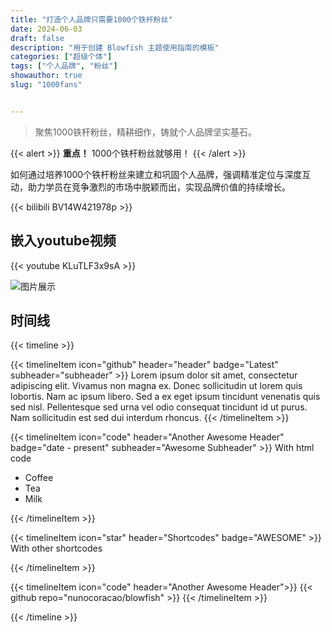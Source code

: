```yaml
---
title: "打造个人品牌只需要1000个铁杆粉丝"
date: 2024-06-03
draft: false
description: "用于创建 Blowfish 主题使用指南的模板"
categories: ["超级个体"]
tags: ["个人品牌", "粉丝"]
showauthor: true
slug: "1000fans"


---
```


>聚焦1000铁杆粉丝，精耕细作，铸就个人品牌坚实基石。

{{< alert >}}
**重点！** 1000个铁杆粉丝就够用！
{{< /alert >}}

如何通过培养1000个铁杆粉丝来建立和巩固个人品牌，强调精准定位与深度互动，助力学员在竞争激烈的市场中脱颖而出，实现品牌价值的持续增长。


{{< bilibili BV14W421978p >}}

## 嵌入youtube视频

{{< youtube KLuTLF3x9sA >}}

![图片展示](/images/feature/Default_Design_a_motivational_and_introspective_cover_image_th_0.jpg)


## 时间线
{{< timeline >}}

{{< timelineItem icon="github" header="header" badge="Latest" subheader="subheader" >}}
Lorem ipsum dolor sit amet, consectetur adipiscing elit. Vivamus non magna ex. Donec sollicitudin ut lorem quis lobortis. Nam ac ipsum libero. Sed a ex eget ipsum tincidunt venenatis quis sed nisl. Pellentesque sed urna vel odio consequat tincidunt id ut purus. Nam sollicitudin est sed dui interdum rhoncus. 
{{< /timelineItem >}}


{{< timelineItem icon="code" header="Another Awesome Header" badge="date - present" subheader="Awesome Subheader" >}}
With html code
<ul>
  <li>Coffee</li>
  <li>Tea</li>
  <li>Milk</li>
</ul>
{{< /timelineItem >}}

{{< timelineItem icon="star" header="Shortcodes" badge="AWESOME" >}}
With other shortcodes

{{< /timelineItem >}}

{{< timelineItem icon="code" header="Another Awesome Header">}}
{{< github repo="nunocoracao/blowfish" >}}
{{< /timelineItem >}}

{{< /timeline >}}
